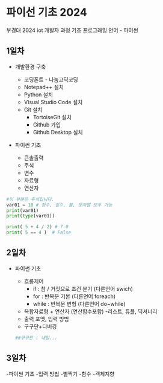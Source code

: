 # 파이선 기초 2024
부경대 2024 iot 개발자 과정 기초 프로그래밍 언어 - 파이썬

## 1일차
- 개발환경 구축
    - 코딩폰트 - 나눔고딕코딩
    - Notepad++ 설치
    - Python 설치
    - Visual Studio Code 설치
    - Git 설치
        - TortoiseGit 설치
        - Github 가입
        - Github Desktop 설치

- 파이썬 기초
    - 큰솔출력
    - 주석
    - 변수
    - 자료형
    - 연산자

```Python
#이 부분은 주석입니다.
var01 = 10 # 정수, 실수, 불, 문자열 모두 가능
print(var01)
print(type(var01))

print( 5 + 4 / 2) # 7.0
print( 5 == 4 )  # False
```

## 2일차
- 파이썬 기초
    - 흐름제어
        - if : 참 / 거짓으로 조건 분기 (다른언어 swich)
        - for : 반복문 기본  (다른언어 foreach)
        - while : 반복문 변형  (다른언어 do~while)
    - 복합자료형 + 연산자 (연산함수포함)
        -리스트, 튜플, 딕셔너리
    - 출력 포맷, 입력 방법
    - 구구단+디버깅

    ```python
    ##구구단 : 내일...
    ```

## 3일차
-파이썬 기초
    -입력 방법
    -별찍기
    -함수
    -객체지향

    

    